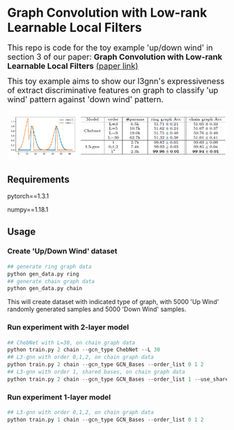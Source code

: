 # Graph Convolution with Low-rank Learnable Local Filters
<font size=4>This repo is code for the toy example 'up/down wind' in section 3 of our paper: **Graph Convolution with Low-rank Learnable Local Filters** [(paper link)](https://openreview.net/forum?id=9OHFhefeB86)

This toy example aims to show our l3gnn's expressiveness of extract discriminative features on graph to classify 'up wind' pattern against 'down wind' pattern.</font>

![up_down_wind](./up_down_wind.png)
## Requirements
pytorch==1.3.1

numpy==1.18.1

## Usage
### Create 'Up/Down Wind' dataset
```python
## generate ring graph data
python gen_data.py ring
## generate chain graph data
python gen_data.py chain
```

This will create dataset with indicated type of graph, with 5000 'Up Wind' randomly generated samples and 5000 'Down Wind' samples.

### Run experiment with 2-layer model
```python
## ChebNet with L=30, on chain graph data
python train.py 2 chain --gcn_type ChebNet --L 30
## L3-gnn with order 0,1,2, on chain graph data
python train.py 2 chain --gcn_type GCN_Bases --order_list 0 1 2
## L3-gnn with order 1, shared bases, on chain graph data
python train.py 2 chain --gcn_type GCN_Bases --order_list 1 --use_shared_bases
```
### Run experiment 1-layer model
```python
## L3-gnn with order 0,1,2, on chain graph data
python train.py 1 chain --gcn_type GCN_Bases --order_list 0 1 2
```
